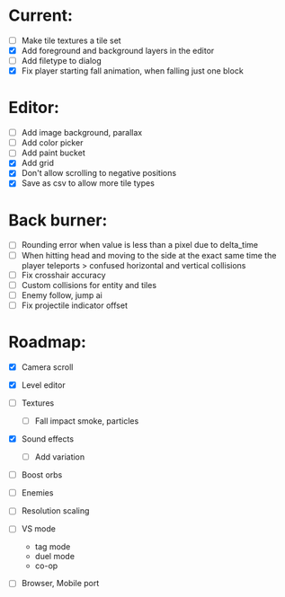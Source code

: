 # Current:

- [ ] Make tile textures a tile set
- [x] Add foreground and background layers in the editor
- [ ] Add filetype to dialog
- [x] Fix player starting fall animation, when falling just one block

# Editor:

- [ ] Add image background, parallax
- [ ] Add color picker
- [ ] Add paint bucket
- [x] Add grid
- [x] Don't allow scrolling to negative positions
- [x] Save as csv to allow more tile types

# Back burner:

- [ ] Rounding error when value is less than a pixel due to delta_time
- [ ] When hitting head and moving to the side at the exact same time the player teleports > confused horizontal and vertical collisions
- [ ] Fix crosshair accuracy
- [ ] Custom collisions for entity and tiles
- [ ] Enemy follow, jump ai
- [ ] Fix projectile indicator offset

# Roadmap:

- [x] Camera scroll
- [x] Level editor
- [ ] Textures
  - [ ] Fall impact smoke, particles
- [x] Sound effects
  - [ ] Add variation
- [ ] Boost orbs
- [ ] Enemies

- [ ] Resolution scaling

- [ ] VS mode
  - tag mode
  - duel mode
  - co-op
- [ ] Browser, Mobile port
